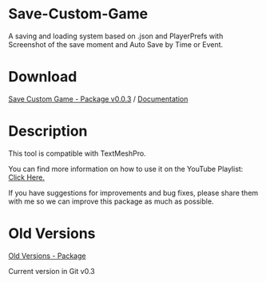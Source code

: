 # Save-Custom-Game
A saving and loading system based on .json and PlayerPrefs with Screenshot of the save moment and Auto Save by Time or Event.

# Download

[Save Custom Game - Package v0.0.3](https://drive.google.com/file/d/1f18R0FT1zuwQkgNpPuYsWr8RfXLsLJnq/view?usp=drive_link)
 / 
[Documentation](https://drive.google.com/file/d/1Q3aXQuRQFyT__NdESJARRb65zKNyp7XA/view?usp=drive_link)

# Description

This tool is compatible with TextMeshPro. 

You can find more information on how to use it on the YouTube Playlist: [Click Here.](https://youtube.com/playlist?list=PL5hnfx09yM4JDFFdX1vfpNCLLdLq4ixZA&si=wv6b5dHM4KVAlhiI)

If you have suggestions for improvements and bug fixes, please share them with me so we can improve this package as much as possible.

# Old Versions
[Old Versions - Package](https://drive.google.com/drive/folders/1tfViPYk7Pi_i4fieT8m8zfYend9P9qd7?usp=drive_link)

Current version in Git v0.3
